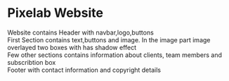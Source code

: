 # Pixelab Website
Website contains Header with navbar,logo,buttons</br>
First Section contains text,buttons and image. In the image part image overlayed two boxes with has shadow effect</br>
Few other sections contains information about clients, team members and subscribtion box </br>
Footer with contact information and copyright details
